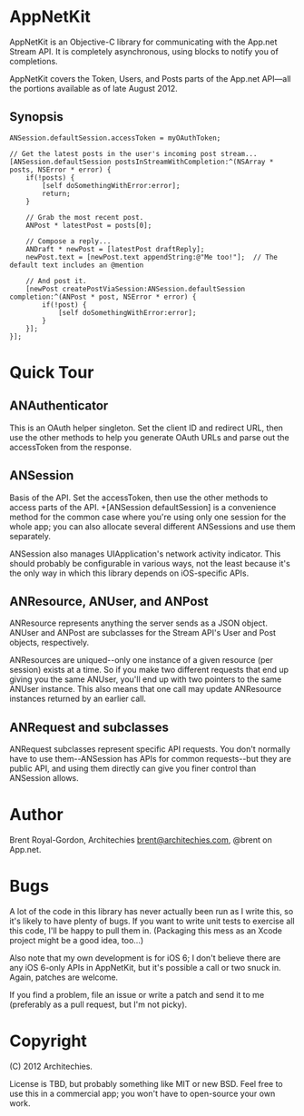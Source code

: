 AppNetKit
=========

AppNetKit is an Objective-C library for communicating with the App.net Stream API. It is completely asynchronous, using blocks to notify you of completions.

AppNetKit covers the Token, Users, and Posts parts of the App.net API—all the portions available as of late August 2012.

Synopsis
------

    ANSession.defaultSession.accessToken = myOAuthToken;
    
    // Get the latest posts in the user's incoming post stream...
    [ANSession.defaultSession postsInStreamWithCompletion:^(NSArray * posts, NSError * error) {
        if(!posts) {
            [self doSomethingWithError:error];
            return;
        }
        
        // Grab the most recent post.
        ANPost * latestPost = posts[0];
        
        // Compose a reply...
        ANDraft * newPost = [latestPost draftReply];
        newPost.text = [newPost.text appendString:@"Me too!"];  // The default text includes an @mention
        
        // And post it.
        [newPost createPostViaSession:ANSession.defaultSession completion:^(ANPost * post, NSError * error) {
            if(!post) {
                [self doSomethingWithError:error];
            }
        }];
    }];


Quick Tour
=========

ANAuthenticator
-------------

This is an OAuth helper singleton. Set the client ID and redirect URL, then use the other methods to help you generate OAuth URLs and parse out the accessToken from the response.

ANSession
--------

Basis of the API. Set the accessToken, then use the other methods to access parts of the API. +[ANSession defaultSession] is a convenience method for the common case where you're using only one session for the whole app; you can also allocate several different ANSessions and use them separately.

ANSession also manages UIApplication's network activity indicator. This should probably be configurable in various ways, not the least because it's the only way in which this library depends on iOS-specific APIs.

ANResource, ANUser, and ANPost
----------------------------

ANResource represents anything the server sends as a JSON object. ANUser and ANPost are subclasses for the Stream API's User and Post objects, respectively.

ANResources are uniqued--only one instance of a given resource (per session) exists at a time. So if you make two different requests that end up giving you the same ANUser, you'll end up with two pointers to the same ANUser instance. This also means that one call may update ANResource instances returned by an earlier call.

ANRequest and subclasses
---------------------

ANRequest subclasses represent specific API requests. You don't normally have to use them--ANSession has APIs for common requests--but they are public API, and using them directly can give you finer control than ANSession allows.

Author
======

Brent Royal-Gordon, Architechies <brent@architechies.com>, @brent on App.net.

Bugs
====

A lot of the code in this library has never actually been run as I write this, so it's likely to have plenty of bugs. If you want to write unit tests to exercise all this code, I'll be happy to pull them in. (Packaging this mess as an Xcode project might be a good idea, too...)

Also note that my own development is for iOS 6; I don't believe there are any iOS 6-only APIs in AppNetKit, but it's possible a call or two snuck in. Again, patches are welcome.

If you find a problem, file an issue or write a patch and send it to me (preferably as a pull request, but I'm not picky).

Copyright
========

(C) 2012 Architechies.

License is TBD, but probably something like MIT or new BSD. Feel free to use this in a commercial app; you won't have to open-source your own work.
